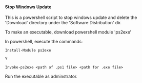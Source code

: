 #### Stop Windows Update

This is a powershell script to stop windows update and delete the 'Download' directory under the 'Software Distribution' dir.

To make an executable, download powershell module 'ps2exe'

In powershell, execute the commands:

`Install-Module ps2exe`

`Y`

`Invoke-ps2exe <path of .ps1 file> <path for .exe file>`

Run the executable as adminstrator.